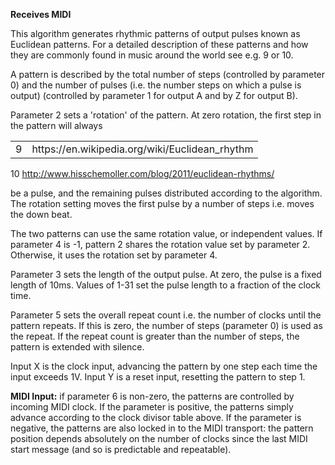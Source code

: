 
**Receives MIDI**

This algorithm generates rhythmic patterns of output pulses known as
Euclidean patterns. For a detailed description of these patterns and
how they are commonly found in music around the world see e.g. 9 or
10.

A pattern is described by the total number of steps (controlled by
parameter 0) and the number of pulses (i.e. the number steps on which
a pulse is output) (controlled by parameter 1 for output A and by Z
for output B).

Parameter 2 sets a 'rotation' of the pattern. At zero rotation, the
first step in the pattern will always

<table>
<tbody>
<tr class="odd">
<td>9</td>
<td>
https://en.wikipedia.org/wiki/Euclidean_rhythm
</td>
</tr>
</tbody>
</table>

10 http://www.hisschemoller.com/blog/2011/euclidean-rhythms/

be a pulse, and the remaining pulses distributed according to the algorithm. The rotation setting moves the first pulse
by a number of steps i.e. moves the down beat.

The two patterns can use the same rotation value, or independent values. If parameter 4 is -1, pattern 2 shares the
rotation value set by parameter 2. Otherwise, it uses the rotation set by parameter 4.

Parameter 3 sets the length of the output pulse. At zero, the pulse is a fixed length of 10ms. Values of 1-31 set the
pulse length to a fraction of the clock time.

Parameter 5 sets the overall repeat count i.e. the number of clocks until the pattern repeats. If this is zero, the
number of steps
(parameter 0) is used as the repeat. If the repeat count is greater than the number of steps, the pattern is extended
with silence.

Input X is the clock input, advancing the pattern by one step each time the input exceeds 1V. Input Y is a reset input,
resetting the pattern to step 1.

**MIDI Input:** if parameter 6 is non-zero, the patterns are controlled by incoming MIDI clock. If the parameter is
positive, the patterns simply advance according to the clock divisor table above. If the parameter is negative, the
patterns are also locked in to the MIDI transport: the pattern position depends absolutely on the number of clocks since
the last MIDI start message (and so is predictable and repeatable).
